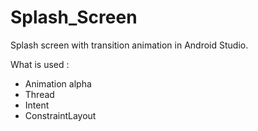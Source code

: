 # Splash_Screen

Splash screen with transition animation in Android Studio.

What is used :
- Animation alpha
- Thread
- Intent
- ConstraintLayout
